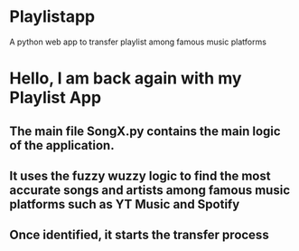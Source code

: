 # Playlistapp
A python web app to transfer playlist among famous music platforms
<h1>Hello, I am back again with my Playlist App</h1>
<h2>The main file SongX.py contains the main logic of the application.</h2>
<h2>It uses the fuzzy wuzzy logic to find the most accurate songs and artists among famous music platforms such as YT Music and Spotify</h2>
<h2>Once identified, it starts the transfer process</h2>
